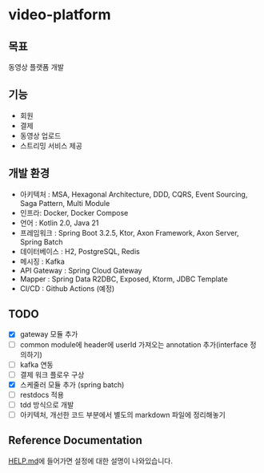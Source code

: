 # video-platform

## 목표
동영상 플랫폼 개발

## 기능
 - 회원
 - 결제
 - 동영상 업로드
 - 스트리밍 서비스 제공

## 개발 환경
 - 아키텍처 : MSA, Hexagonal Architecture, DDD, CQRS, Event Sourcing, Saga Pattern, Multi Module
 - 인프라: Docker, Docker Compose
 - 언어 : Kotlin 2.0, Java 21
 - 프레임워크 : Spring Boot 3.2.5, Ktor, Axon Framework, Axon Server, Spring Batch
 - 데이터베이스 : H2, PostgreSQL, Redis
 - 메시징 : Kafka
 - API Gateway : Spring Cloud Gateway
 - Mapper : Spring Data R2DBC, Exposed, Ktorm, JDBC Template
 - CI/CD : Github Actions (예정)

## TODO
- [x] gateway 모듈 추가
- [ ] common module에 header에 userId 가져오는 annotation 추가(interface 정의하기)
- [ ] kafka 연동
- [ ] 결제 워크 플로우 구상
- [x] 스케줄러 모듈 추가 (spring batch)
- [ ] restdocs 적용
- [ ] tdd 방식으로 개발
- [ ] 아키텍처, 개선한 코드 부분에서 별도의 markdown 파일에 정리해놓기

## Reference Documentation
[HELP.md](HELP.md)에 들어가면 설정에 대한 설명이 나와있습니다.